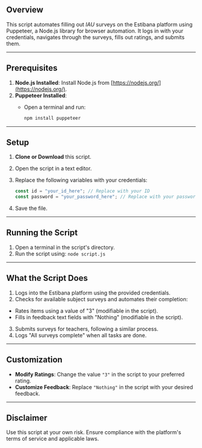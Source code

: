## Overview
This script automates filling out *IAU* surveys on the Estibana platform using Puppeteer, a Node.js library for browser automation. It logs in with your credentials, navigates through the surveys, fills out ratings, and submits them.

---

## Prerequisites

1. **Node.js Installed**: Install Node.js from [https://nodejs.org/](https://nodejs.org/).
2. **Puppeteer Installed**:
   - Open a terminal and run:
     
     ```bash
     npm install puppeteer
     ```

---

## Setup

1. **Clone or Download** this script.
2. Open the script in a text editor.
3. Replace the following variables with your credentials:

   ``` javascript
   const id = "your_id_here"; // Replace with your ID
   const password = "your_password_here"; // Replace with your password
   ```
4. Save the file.

---

## Running the Script

1. Open a terminal in the script's directory.
2. Run the script using: `node script.js`

---

## What the Script Does

1. Logs into the Estibana platform using the provided credentials.
2. Checks for available subject surveys and automates their completion:
- Rates items using a value of "3" (modifiable in the script).
- Fills in feedback text fields with "Nothing" (modifiable in the script).
3. Submits surveys for teachers, following a similar process.
4. Logs "All surveys complete" when all tasks are done.

---

## Customization

- **Modify Ratings**: Change the value `"3"` in the script to your preferred rating.
- **Customize Feedback**: Replace `"Nothing"` in the script with your desired feedback.

---


## Disclaimer

Use this script at your own risk. Ensure compliance with the platform's terms of service and applicable laws.


